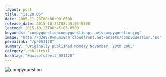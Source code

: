 ```yaml
---
layout: post
title: "11.28.05"
date: 2005-11-28T00:00:00-0600
release_date: 2015-10-23T08:45:03-0500
lastmod: 2015-10-23T08:45:03-0500
keywords: "compyquestioncompyquestionp, aetscompyquestionjpg"
image: "http://d3e878vmunx8cm.cloudfront.net/assets/compyquestion.jpg"
permalink: "/p/051128"
summary: "Originally published Monday November, 28th 2005"
category: ask-stevil
hashtag: "#axisofstevil_051128"
---
```


[p01]: http://d3e878vmunx8cm.cloudfront.net/assets/compyquestion.jpg "compyquestion"
![compyquestion][p01]
